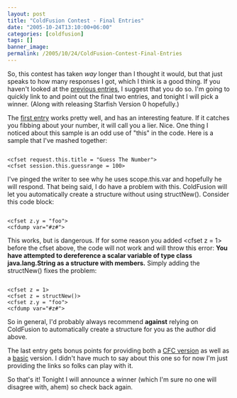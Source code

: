 ```yaml
---
layout: post
title: "ColdFusion Contest - Final Entries"
date: "2005-10-24T13:10:00+06:00"
categories: [coldfusion]
tags: []
banner_image: 
permalink: /2005/10/24/ColdFusion-Contest-Final-Entries
---
```


So, this contest has taken <i>way</i> longer than I thought it would, but that just speaks to how many responses I got, which I think is a good thing. If you haven't looked at the <a href="http://ray.camdenfamily.com/index.cfm/2005/10/12/ColdFusion-Contest-Entry-Examined--Part-5">previous entries</a>, I suggest that you do so. I'm going to quickly link to and point out the final two entries, and tonight I will pick a winner. (Along with releasing Starfish Version 0 hopefully.)

The <a href="http://ray.camdenfamily.com/demos/contest1/entry6">first entry</a> works pretty well, and has an interesting feature. If it catches you fibbing about your number, it will call you a lier. Nice. One thing I noticed about this sample is an odd use of "this" in the code. Here is a sample that I've mashed together:

<code>
&lt;cfset request.this.title = "Guess The Number"&gt;
&lt;cfset session.this.guessrange = 100&gt;
</code>

I've pinged the writer to see why he uses scope.this.var and hopefully he will respond. That being said, I do have a problem with this. ColdFusion will let you automatically create a structure without using structNew(). Consider this code block:

<code>
&lt;cfset z.y = "foo"&gt;
&lt;cfdump var="#z#"&gt;
</code>

This works, but is dangerous. If for some reason you added &lt;cfset z = 1&gt; before the cfset above, the code will not work and will throw this error: <b>You have attempted to dereference a scalar variable of type class java.lang.String as a structure with members.</b> Simply adding the structNew() fixes the problem:

<code>
&lt;cfset z = 1&gt;
&lt;cfset z = structNew()&gt;
&lt;cfset z.y = "foo"&gt;
&lt;cfdump var="#z#"&gt;
</code>

So in general, I'd probably always recommend <b>against</b> relying on ColdFusion to automatically create a structure for you as the author did above. 

The last entry gets bonus points for providing both a <a href="http://ray.camdenfamily.com/demos/contest1/entry7/gameCFCVer.cfm">CFC version</a> as well as a <a href="http://ray.camdenfamily.com/demos/contest1/entry7/game.cfm">basic</a> version. I didn't have much to say about this one so for now I'm just providing the links so folks can play with it.

So that's it! Tonight I will announce a winner (which I'm sure no one will disagree with, ahem) so check back again.